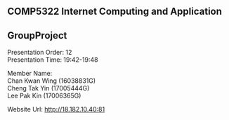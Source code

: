 ## COMP5322 Internet Computing and Application
## GroupProject

Presentation Order: 12  
Presentation Time: 19:42-19:48  

Member Name:  
Chan Kwan Wing (16038831G)  
Cheng Tak Yin (17005444G)  
Lee Pak Kin (17006365G)  

Website Url: http://18.182.10.40:81  
